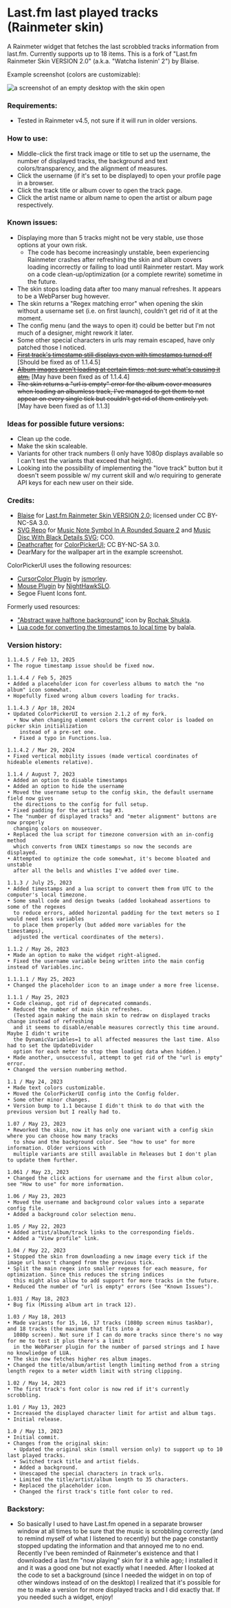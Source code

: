 # Last.fm last played tracks (Rainmeter skin)
A Rainmeter widget that fetches the last scrobbled tracks information from last.fm. Currently supports up to 18 items. This is a fork of "Last.fm Rainmeter Skin VERSION 2.0" (a.k.a. "Watcha listenin' 2") by Blaise.

Example screenshot (colors are customizable):

![a screenshot of an empty desktop with the skin open](https://github.com/undeadwanderer/last.fm-last-played-tracks-rainmeter-skin/assets/51511863/8f139685-f335-4847-a460-fc176cac7934)

### Requirements:
- Tested in Rainmeter v4.5, not sure if it will run in older versions.

### How to use:
- Middle-click the first track image or title to set up the username, the number of displayed tracks, the background and text colors/transparency, and the alignment of measures.
- Click the username (if it's set to be displayed) to open your profile page in a browser.
- Click the track title or album cover to open the track page.
- Click the artist name or album name to open the artist or album page respectively.

### Known issues:
- Displaying more than 5 tracks might not be very stable, use those options at your own risk.
  - The code has become increasingly unstable, been experiencing Rainmeter crashes after refreshing the skin and album covers loading incorrectly or failing to load until Rainmeter restart. May work on a code clean-up/optimization (or a complete rewrite) sometime in the future.
- The skin stops loading data after too many manual refreshes. It appears to be a WebParser bug however.
- The skin returns a "Regex matching error" when opening the skin without a username set (i.e. on first launch), couldn't get rid of it at the moment.
- The config menu (and the ways to open it) could be better but I'm not much of a designer, might rework it later.
- Some other special characters in urls may remain escaped, have only patched those I noticed.
- ~~[First track's timestamp still displays even with timestamps turned off](https://github.com/undeadwanderer/last.fm-last-played-tracks-rainmeter-skin/issues/1)~~ [Should be fixed as of 1.1.4.5]
- ~~[Album images aren't loading at certain times, not sure what's causing it atm.](https://github.com/undeadwanderer/last.fm-last-played-tracks-rainmeter-skin/issues/2)~~ [May have been fixed as of 1.1.4.4]
- ~~The skin returns a "url is empty" error for the album cover measures when loading an albumless track, I've managed to get them to not appear on every single tick but couldn't get rid of them entirely yet.~~ [May have been fixed as of 1.1.3]

### Ideas for possible future versions:
- Clean up the code.
- Make the skin scaleable.
- Variants for other track numbers (I only have 1080p displays available so I can't test the variants that exceed that height).
- Looking into the possibility of implementing the "love track" button but it doesn't seem possible w/ my current skill and w/o requiring to generate API keys for each new user on their side.

### Credits:
- [Blaise](https://www.deviantart.com/squadrmskin) for [Last.fm Rainmeter Skin VERSION 2.0](https://www.deviantart.com/squadrmskin/art/Last-fm-Rainmeter-Skin-VERSION-2-0-590438568); licensed under CC BY-NC-SA 3.0.
- [SVG Repo](https://www.svgrepo.com) for [Music Note Symbol In A Rounded Square 2](https://www.svgrepo.com/svg/151215/music-note-symbol-in-a-rounded-square) and [Music Disc With Black Details SVG](https://www.svgrepo.com/svg/20342/music-disc-with-black-details); CC0.
- [Deathcrafter](https://github.com/deathcrafter) for [ColorPickerUI](https://github.com/deathcrafter/ColorPickerUI); CC BY-NC-SA 3.0.
- DearMary for the wallpaper art in the example screenshot.

ColorPickerUI uses the following resources:
- [CursorColor Plugin](https://forum.rainmeter.net/viewtopic.php?t=23375) by [jsmorley](https://www.rainmeter.net/).
- [Mouse Plugin](https://github.com/NighthawkSLO/Mouse.dll) by [NightHawkSLO](https://github.com/NighthawkSLO).
- Segoe Fluent Icons font.

Formerly used resources:
- ["Abstract wave halftone background"](https://www.freepik.com/free-vector/abstract-wave-halftone-background_23214995.htm) icon by [Rochak Shukla](https://www.freepik.com/author/rochakshukla).
- [Lua code for converting the timestamps to local time](https://forum.rainmeter.net/viewtopic.php?t=27547&sid=2c92245dc02acee691f38e567e150788&start=10#p143062) by balala.

### Version history:

```
1.1.4.5 / Feb 13, 2025
• The rogue timestamp issue should be fixed now.

1.1.4.4 / Feb 5, 2025
• Added a placeholder icon for coverless albums to match the "no album" icon somewhat.
• Hopefully fixed wrong album covers loading for tracks.

1.1.4.3 / Apr 18, 2024
• Updated ColorPickerUI to version 2.1.2 of my fork.
  • Now when changing element colors the current color is loaded on picker skin initialization
    instead of a pre-set one.
  • Fixed a typo in Functions.lua.

1.1.4.2 / Mar 29, 2024
• Fixed vertical mobility issues (made vertical coordinates of hideable elements relative).

1.1.4 / August 7, 2023
• Added an option to disable timestamps
• Added an option to hide the username
• Moved the username setup to the config skin, the default username field now gives
  the directions to the config for full setup.
• Fixed padding for the artist tag #3.
• The "number of displayed tracks" and "meter alignment" buttons are now properly
  changing colors on mouseover.
• Replaced the lua script for timezone conversion with an in-config method
  which converts from UNIX timestamps so now the seconds are displayed.
• Attempted to optimize the code somewhat, it's become bloated and unstable
  after all the bells and whistles I've added over time.

1.1.3 / July 25, 2023
• Added timestamps and a lua script to convert them from UTC to the computer's local timezone.
• Some small code and design tweaks (added lookahead assertions to some of the regexes
  to reduce errors, added horizontal padding for the text meters so I would need less variables
  to place them properly (but added more variables for the timestamps),
  adjusted the vertical coordinates of the meters).

1.1.2 / May 26, 2023
• Made an option to make the widget right-aligned.
• Fixed the username variable being written into the main config instead of Variables.inc.

1.1.1.1 / May 25, 2023
• Changed the placeholder icon to an image under a more free license.

1.1.1 / May 25, 2023
• Code cleanup, got rid of deprecated commands.
• Reduced the number of main skin refreshes.
  (Tested again making the main skin to redraw on displayed tracks change instead of refreshing
  and it seems to disable/enable measures correctly this time around. Maybe I didn't write
  the DynamicVariables=1 to all affected measures the last time. Also had to set the UpdateDivider
  option for each meter to stop them loading data when hidden.)
• Made another, unsuccessful, attempt to get rid of the "url is empty" error.
• Changed the version numbering method.

1.1 / May 24, 2023
• Made text colors customizable.
• Moved the ColorPickerUI config into the Config folder.
• Some other minor changes.
• Version bump to 1.1 because I didn't think to do that with the previous version but I really had to.

1.07 / May 23, 2023
• Reworked the skin, now it has only one variant with a config skin where you can choose how many tracks
  to show and the background color. See "how to use" for more information. Older versions with
  multiple variants are still available in Releases but I don't plan to update them further.

1.061 / May 23, 2023
• Changed the click actions for username and the first album color, see "How to use" for more information.

1.06 / May 23, 2023
• Moved the username and background color values into a separate config file.
• Added a background color selection menu.

1.05 / May 22, 2023
• Added artist/album/track links to the corresponding fields.
• Added a "View profile" link.

1.04 / May 22, 2023
• Stopped the skin from downloading a new image every tick if the image url hasn't changed from the previous tick.
• Split the main regex into smaller regexes for each measure, for optimization. Since this reduces the string indices
  this might also allow to add support for more tracks in the future.
• Reduced the number of "url is empty" errors (See "Known Issues").

1.031 / May 18, 2023
• Bug fix (Missing album art in track 12).

1.03 / May 18, 2013
• Made variants for 15, 16, 17 tracks (1080p screen minus taskbar), and 18 tracks (the maximum that fits into a
  1080p screen). Not sure if I can do more tracks since there's no way for me to test it plus there's a limit
  in the WebParser plugin for the number of parsed strings and I have no knowliedge of LUA.
• The skin now fetches higher res album images.
• Changed the title/album/artist length limiting method from a string length regex to a meter width limit with string clipping.

1.02 / May 14, 2023
• The first track's font color is now red if it's currently scrobbling.

1.01 / May 13, 2023
• Increased the displayed character limit for artist and album tags.
• Initial release.

1.0 / May 13, 2023
• Initial commit.
• Changes from the original skin:
  • Updated the original skin (small version only) to support up to 10 last played tracks.
  • Switched track title and artist fields.
  • Added a background.
  • Unescaped the special characters in track urls.
  • Limited the title/artist/album length to 35 characters.
  • Replaced the placeholder icon.
  • Changed the first track's title font color to red.
```

### Backstory:
- So basically I used to have Last.fm opened in a separate browser window at all times to be sure that the music is scrobbling correctly (and to remind myself of what I listened to recently) but the page constantly stopped updating the information and that annoyed me to no end. Recently I've been reminded of Rainmeter's existence and that I downloaded a last.fm "now playing" skin for it a while ago; I installed it and it was a good one but not exactly what I needed. After I looked at the code to set a background (since I needed the widget in on top of other windows instead of on the desktop) I realized that it's possible for me to make a version for more displayed tracks and I did exactly that. If you needed such a widget, enjoy!
